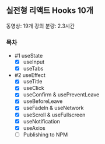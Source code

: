 ## 실전형 리액트 Hooks 10개

동영상: 19개
강의 분량: 2.3시간

### 목차

- #1 useState
  - [x] useInput
  - [x] useTabs
- #2 useEffect
  - [x] useTitle
  - [x] useClick
  - [x] useConfirm & usePreventLeave
  - [x] useBeforeLeave
  - [x] useFadeln & useNetwork
  - [x] useScroll & useFullscreen
  - [x] useNotification
  - [x] useAxios
  - [ ] Publishing to NPM
